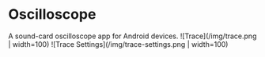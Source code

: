 # Oscilloscope
A sound-card oscilloscope app for Android devices.
![Trace](/img/trace.png | width=100)
![Trace Settings](/img/trace-settings.png | width=100)